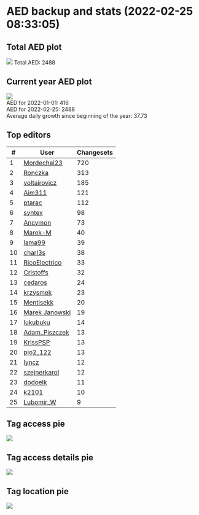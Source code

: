 # AED backup and stats (2022-02-25 08:33:05)


## Total AED plot
![](report_data/total_aed.png)
Total AED: 2488

## Current year AED plot
![](report_data/current_year_aed.png)\
AED for 2022-01-01: 416\
AED for 2022-02-25: 2488\
Average daily growth since beginning of the year: 37.73

## Top editors
| # | User | Changesets |
| ------------- | ------------- | ------------- |
| 1 | [Mordechai23](<https://www.openstreetmap.org/user/Mordechai23>) | 720 |
| 2 | [Ronczka](<https://www.openstreetmap.org/user/Ronczka>) | 313 |
| 3 | [voltairovicz](<https://www.openstreetmap.org/user/voltairovicz>) | 185 |
| 4 | [Aim311](<https://www.openstreetmap.org/user/Aim311>) | 121 |
| 5 | [ptarac](<https://www.openstreetmap.org/user/ptarac>) | 112 |
| 6 | [syntex](<https://www.openstreetmap.org/user/syntex>) | 98 |
| 7 | [Ancymon](<https://www.openstreetmap.org/user/Ancymon>) | 73 |
| 8 | [Marek-M](<https://www.openstreetmap.org/user/Marek-M>) | 40 |
| 9 | [lama99](<https://www.openstreetmap.org/user/lama99>) | 39 |
| 10 | [charl3s](<https://www.openstreetmap.org/user/charl3s>) | 38 |
| 11 | [RicoElectrico](<https://www.openstreetmap.org/user/RicoElectrico>) | 33 |
| 12 | [Cristoffs](<https://www.openstreetmap.org/user/Cristoffs>) | 32 |
| 13 | [cedaros](<https://www.openstreetmap.org/user/cedaros>) | 24 |
| 14 | [krzysmek](<https://www.openstreetmap.org/user/krzysmek>) | 23 |
| 15 | [Mentisekk](<https://www.openstreetmap.org/user/Mentisekk>) | 20 |
| 16 | [Marek Janowski](<https://www.openstreetmap.org/user/Marek Janowski>) | 19 |
| 17 | [lukubuku](<https://www.openstreetmap.org/user/lukubuku>) | 14 |
| 18 | [Adam_Piszczek](<https://www.openstreetmap.org/user/Adam_Piszczek>) | 13 |
| 19 | [KrissPSP](<https://www.openstreetmap.org/user/KrissPSP>) | 13 |
| 20 | [pio2_122](<https://www.openstreetmap.org/user/pio2_122>) | 13 |
| 21 | [lyncz](<https://www.openstreetmap.org/user/lyncz>) | 12 |
| 22 | [szejnerkarol](<https://www.openstreetmap.org/user/szejnerkarol>) | 12 |
| 23 | [dodoelk](<https://www.openstreetmap.org/user/dodoelk>) | 11 |
| 24 | [k2101](<https://www.openstreetmap.org/user/k2101>) | 10 |
| 25 | [Lubomir_W](<https://www.openstreetmap.org/user/Lubomir_W>) | 9 |

## Tag access pie
![](report_data/tag_access.png)

## Tag access details pie
![](report_data/tag_access_details.png)

## Tag location pie
![](report_data/tag_location.png)
